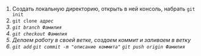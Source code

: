 1. Создать локальную директорию, открыть в ней консоль, набрать <code>git init</code>
2. <code>git clone <i>адрес<i></code>
3. <code>git branch <i>Фамилия<i></code>
4. <code>git checkout <i>Фамилия<i></code>
5. Делаем работу в своей ветке, создаем коммит и заливаем в ветку
6. <code>git add</code> <code>git commit -m "описание коммита"</code> <code>git push origin <i>Фамилия<i></code>
